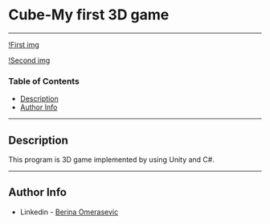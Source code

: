 # Cube-My first 3D game 
---

[!First img](https://i.imgur.com/XulN1Z6.png)

[!Second img](https://i.imgur.com/IzwoiW0.png)


### Table of Contents

- [Description](#description)
- [Author Info](#author-info)

---

## Description

This program is 3D game implemented by using Unity and C#. 



---

## Author Info

- Linkedin - [Berina Omerasevic](https://www.linkedin.com/in/berina-omera%C5%A1evi%C4%87-1a11b818b/)
